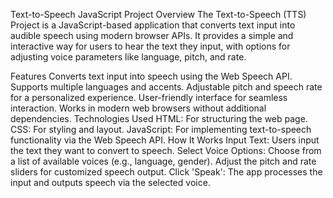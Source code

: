 Text-to-Speech JavaScript Project
Overview
The Text-to-Speech (TTS) Project is a JavaScript-based application that converts text input into audible speech using modern browser APIs. It provides a simple and interactive way for users to hear the text they input, with options for adjusting voice parameters like language, pitch, and rate.

Features
Converts text input into speech using the Web Speech API.
Supports multiple languages and accents.
Adjustable pitch and speech rate for a personalized experience.
User-friendly interface for seamless interaction.
Works in modern web browsers without additional dependencies.
Technologies Used
HTML: For structuring the web page.
CSS: For styling and layout.
JavaScript: For implementing text-to-speech functionality via the Web Speech API.
How It Works
Input Text: Users input the text they want to convert to speech.
Select Voice Options:
Choose from a list of available voices (e.g., language, gender).
Adjust the pitch and rate sliders for customized speech output.
Click 'Speak': The app processes the input and outputs speech via the selected voice.

